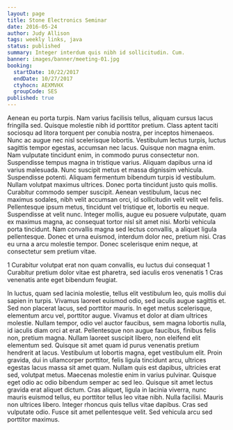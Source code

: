 ```yaml
---
layout: page
title: Stone Electronics Seminar
date: 2016-05-24
author: Judy Allison
tags: weekly links, java
status: published
summary: Integer interdum quis nibh id sollicitudin. Cum.
banner: images/banner/meeting-01.jpg
booking:
  startDate: 10/22/2017
  endDate: 10/27/2017
  ctyhocn: AEXMVHX
  groupCode: SES
published: true
---
```

Aenean eu porta turpis. Nam varius facilisis tellus, aliquam cursus lacus fringilla sed. Quisque molestie nibh id porttitor pretium. Class aptent taciti sociosqu ad litora torquent per conubia nostra, per inceptos himenaeos. Nunc ac augue nec nisl scelerisque lobortis. Vestibulum lectus turpis, luctus sagittis tempor egestas, accumsan nec lacus. Quisque non magna enim. Nam vulputate tincidunt enim, in commodo purus consectetur non. Suspendisse tempus magna in tristique varius. Aliquam dapibus urna id varius malesuada.
Nunc suscipit metus et massa dignissim vehicula. Suspendisse potenti. Aliquam fermentum bibendum turpis id vestibulum. Nullam volutpat maximus ultrices. Donec porta tincidunt justo quis mollis. Curabitur commodo semper suscipit. Aenean vestibulum, lacus nec maximus sodales, nibh velit accumsan orci, id sollicitudin velit velit vel felis. Pellentesque ipsum metus, tincidunt vel tristique et, lobortis eu neque. Suspendisse at velit nunc. Integer mollis, augue eu posuere vulputate, quam ex maximus magna, ac consequat tortor nisl sit amet nisi. Morbi vehicula porta tincidunt. Nam convallis magna sed lectus convallis, a aliquet ligula pellentesque. Donec et urna euismod, interdum dolor nec, pretium nisi. Cras eu urna a arcu molestie tempor. Donec scelerisque enim neque, at consectetur sem pretium vitae.

1 Curabitur volutpat erat non quam convallis, eu luctus dui consequat
1 Curabitur pretium dolor vitae est pharetra, sed iaculis eros venenatis
1 Cras venenatis ante eget bibendum feugiat.

In luctus, quam sed lacinia molestie, tellus elit vestibulum leo, quis mollis dui sapien in turpis. Vivamus laoreet euismod odio, sed iaculis augue sagittis et. Sed non placerat lacus, sed porttitor mauris. In eget metus scelerisque, elementum arcu vel, porttitor augue. Vivamus et dolor at diam ultrices molestie. Nullam tempor, odio vel auctor faucibus, sem magna lobortis nulla, id iaculis diam orci at erat. Pellentesque non augue faucibus, finibus felis non, pretium magna. Nullam laoreet suscipit libero, non eleifend elit elementum sed. Quisque sit amet quam id purus venenatis pretium hendrerit at lacus.
Vestibulum ut lobortis magna, eget vestibulum elit. Proin gravida, dui in ullamcorper porttitor, felis ligula tincidunt arcu, ultrices egestas lacus massa sit amet quam. Nullam quis est dapibus, ultricies erat sed, volutpat metus. Maecenas molestie enim in varius pulvinar. Quisque eget odio ac odio bibendum semper ac sed leo. Quisque sit amet lectus gravida erat aliquet dictum. Cras aliquet, ligula in lacinia viverra, nunc mauris euismod tellus, eu porttitor tellus leo vitae nibh. Nulla facilisi. Mauris non ultrices libero. Integer rhoncus quis tellus vitae dapibus. Cras sed vulputate odio. Fusce sit amet pellentesque velit. Sed vehicula arcu sed porttitor maximus.
